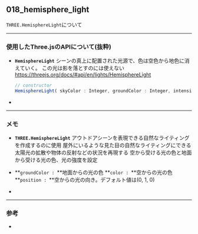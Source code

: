 ## 018_hemisphere_light

``THREE.HemisphereLight``について

---
### 使用したThree.jsのAPIについて(抜粋)

- **``HemisphereLight``**
  シーンの真上に配置された光源で、色は空色から地色に消えていく。 この光は影を落とすのには使えない
  https://threejs.org/docs/#api/en/lights/HemisphereLight

  ```javascript
  // constructor
  HemisphereLight( skyColor : Integer, groundColor : Integer, intensity : Float )
  ```



- 

---
### メモ

- **``THREE.HemisphereLight``**
  アウトドアシーンを表現できる自然なライティングを作成するのに使用
  屋外にいるような見た目の自然なライティングにできる
  太陽光の拡散や物体の反射などの状況を再現する
  空から受ける光の色と地面から受ける光の色、光の強度を設定

- **``groundColor : ``**地面からの光の色
  **``color : ``**空からの光の色
  **``position : ``**空からの光の向き。デフォルト値は(0, 1, 0)

- 

------

### 参考

- 

